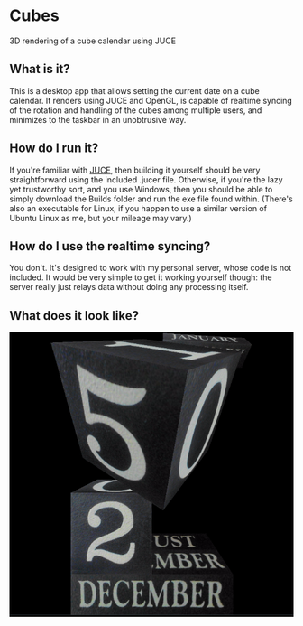 # Cubes
3D rendering of a cube calendar using JUCE

## What is it?
This is a desktop app that allows setting the current date on a cube calendar. It renders using JUCE and OpenGL, is capable of realtime syncing of the rotation and handling of the cubes among multiple users, and minimizes to the taskbar in an unobtrusive way.

## How do I run it?
If you're familiar with [JUCE](https://github.com/juce-framework/JUCE), then building it yourself should be very straightforward using the included .jucer file. Otherwise, if you're the lazy yet trustworthy sort, and you use Windows, then you should be able to simply download the Builds folder and run the exe file found within. (There's also an executable for Linux, if you happen to use a similar version of Ubuntu Linux as me, but your mileage may vary.)

## How do I use the realtime syncing?
You don't. It's designed to work with my personal server, whose code is not included. It would be very simple to get it working yourself though: the server really just relays data without doing any processing itself.

## What does it look like?
![like a cube calendar](Images/cube-calendar.png)
